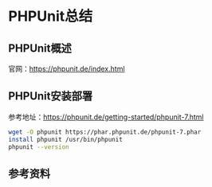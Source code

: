 # PHPUnit总结
## PHPUnit概述
官网：https://phpunit.de/index.html

## PHPUnit安装部署
参考地址：https://phpunit.de/getting-started/phpunit-7.html
``` bash
wget -O phpunit https://phar.phpunit.de/phpunit-7.phar
install phpunit /usr/bin/phpunit
phpunit --version
```

## 参考资料
